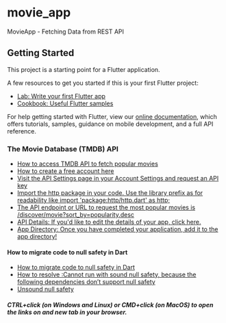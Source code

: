 # movie_app

MovieApp - Fetching Data from REST API

## Getting Started

This project is a starting point for a Flutter application.

A few resources to get you started if this is your first Flutter project:

- [Lab: Write your first Flutter app](https://flutter.dev/docs/get-started/codelab)
- [Cookbook: Useful Flutter samples](https://flutter.dev/docs/cookbook)

For help getting started with Flutter, view our
[online documentation](https://flutter.dev/docs), which offers tutorials,
samples, guidance on mobile development, and a full API reference.

### The Movie Database (TMDB) API
- [How to access TMDB API to fetch popular movies](https://www.themoviedb.org/documentation/api)
- [How to create a free account here](https://www.themoviedb.org/account/signup)
- [Visit the API Settings page in your Account Settings and request an API key](https://www.themoviedb.org/settings/api)
- [Import the http package in your code. Use the library prefix as for readability like import 'package:http/http.dart' as http;](https://dart.dev/guides/language/effective-dart/style#do-name-import-prefixes-using-lowercase_with_underscores)
- [The API endpoint or URL to request the most popular movies is /discover/movie?sort_by=popularity.desc](https://www.themoviedb.org/documentation/api/discover)
- [API Details: If you'd like to edit the details of your app, click here.](https://www.themoviedb.org/settings/api/details)
- [App Directory: Once you have completed your application, add it to the app directory!](https://www.themoviedb.org/settings/api/directory)

#### How to migrate code to null safety in Dart
- [How to migrate code to null safety in Dart](https://stackoverflow.com/questions/66648374/how-to-migrate-code-to-null-safety-in-dart)
- [How to resolve :Cannot run with sound null safety, because the following dependencies don’t support null safety](https://stackoverflow.com/questions/64917744/cannot-run-with-sound-null-safety-because-dependencies-dont-support-null-safety)
- [Unsound null safety](https://dart.dev/null-safety/unsound-null-safety#testing-or-running-mixed-version-programs)

##### CTRL+click (on Windows and Linux) or CMD+click (on MacOS) to open the links on and new tab in your browser.
